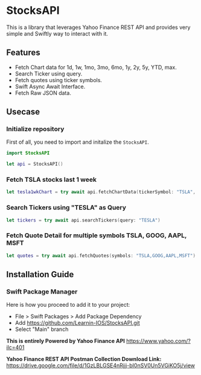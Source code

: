 # StocksAPI

This is a library that leverages Yahoo Finance REST API and provides very simple and Swiftly way to interact with it.

## Features

- Fetch Chart data for 1d, 1w, 1mo, 3mo, 6mo, 1y, 2y, 5y, YTD, max.
- Search Ticker using query.
- Fetch quotes using ticker symbols.
- Swift Async Await Interface.
- Fetch Raw JSON data.

## Usecase

### Initialize repository

First of all, you need to import and initalize the `StocksAPI`.

```swift
import StocksAPI

let api = StocksAPI()
```

### Fetch TSLA stocks last 1 week
```swift
let tesla1wkChart = try await api.fetchChartData(tickerSymbol: "TSLA", range: .oneWeek)
```

### Search Tickers using "TESLA" as Query
```swift
let tickers = try await api.searchTickers(query: "TESLA")
```

### Fetch Quote Detail for multiple symbols TSLA, GOOG, AAPL, MSFT
```swift
let quotes = try await api.fetchQuotes(symbols: "TSLA,GOOG,AAPL,MSFT")
```

## Installation Guide

### Swift Package Manager
Here is how you proceed to add it to your project:

- File > Swift Packages > Add Package Dependency
- Add https://github.com/Learnin-IOS/StocksAPI.git
- Select "Main" branch

**This is entirely Powered by Yahoo Finance API**
https://www.yahoo.com/?ilc=401

**Yahoo Finance REST API Postman Collection Download Link:**
https://drive.google.com/file/d/1GzLBLGSE4nRjjj-bI0nSV0Un5VGiKO5j/view
